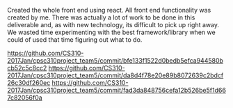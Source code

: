 Created the whole front end using react. All front end functionality was created by me. There was actually a lot of work to be done in this deliverable
and, as with new technology, its difficult to pick up right away. We wasted time experimenting with the best framework/library when we could of used that
time figuring out what to do.

https://github.com/CS310-2017Jan/cpsc310project_team5/commit/bfe133f1522d0bedb5efca944580bcb52c5c8cc2
https://github.com/CS310-2017Jan/cpsc310project_team5/commit/da8d4f78e20e89b8072639c2bdcf26c30df260ec
https://github.com/CS310-2017Jan/cpsc310project_team5/commit/fad3da848756cefa12b526be5f1d667c82056f0a